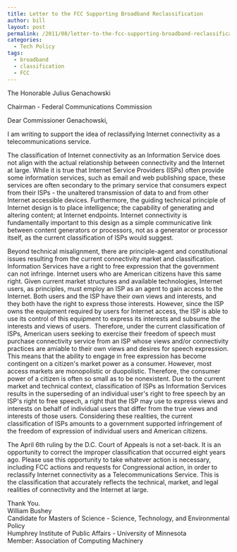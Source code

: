 ```yaml
---
title: Letter to the FCC Supporting Broadband Reclassification
author: bill
layout: post
permalink: /2011/08/letter-to-the-fcc-supporting-broadband-reclassification/
categories:
  - Tech Policy
tags:
  - broadband
  - classification
  - FCC
---
```

The Honorable Julius Genachowski

Chairman - Federal Communications Commission

Dear Commissioner Genachowski,

I am writing to support the idea of reclassifying Internet connectivity as a telecommunications service.

The classification of Internet connectivity as an Information Service does not align with the actual relationship between connectivity and the Internet at large. While it is true that Internet Service Providers (ISPs) often provide some information services, such as email and web publishing space, these services are often secondary to the primary service that consumers expect from their ISPs - the unaltered transmission of data to and from other Internet accessible devices. Furthermore, the guiding technical principle of Internet design is to place intelligence; the capability of generating and altering content; at Internet endpoints. Internet connectivity is fundamentally important to this design as a simple communicative link between content generators or processors, not as a generator or processor itself, as the current classification of ISPs would suggest.

Beyond technical misalignment, there are principle-agent and constitutional issues resulting from the current connectivity market and classification. Information Services have a right to free expression that the government can not infringe. Internet users who are American citizens have this same right. Given current market structures and available technologies, Internet users, as principles, must employ an ISP as an agent to gain access to the Internet. Both users and the ISP have their own views and interests, and they both have the right to express those interests. However, since the ISP owns the equipment required by users for Internet access, the ISP is able to use its control of this equipment to express its interests and subsume the interests and views of users.  Therefore, under the current classification of ISPs, American users seeking to exercise their freedom of speech must purchase connectivity service from an ISP whose views and/or connectivity practices are amiable to their own views and desires for speech expression. This means that the ability to engage in free expression has become contingent on a citizen's market power as a consumer. However, most access markets are monopolistic or duopolistic. Therefore, the consumer power of a citizen is often so small as to be nonexistent. Due to the current market and technical context, classification of ISPs as Information Services results in the superseding of an individual user's right to free speech by an ISP's right to free speech, a right that the ISP may use to express views and interests on behalf of individual users that differ from the true views and interests of those users. Considering these realities, the current classification of ISPs amounts to a government supported infringement of the freedom of expression of individual users and American citizens.

The April 6th ruling by the D.C. Court of Appeals is not a set-back. It is an opportunity to correct the improper classification that occurred eight years ago. Please use this opportunity to take whatever action is necessary, including FCC actions and requests for Congressional action, in order to reclassify Internet connectivity as a Telecommunications Service. This is the classification that accurately reflects the technical, market, and legal realities of connectivity and the Internet at large.

Thank You.  
William Bushey  
Candidate for Masters of Science - Science, Technology, and Environmental Policy  
Humphrey Institute of Public Affairs - University of Minnesota  
Member: Association of Computing Machinery
